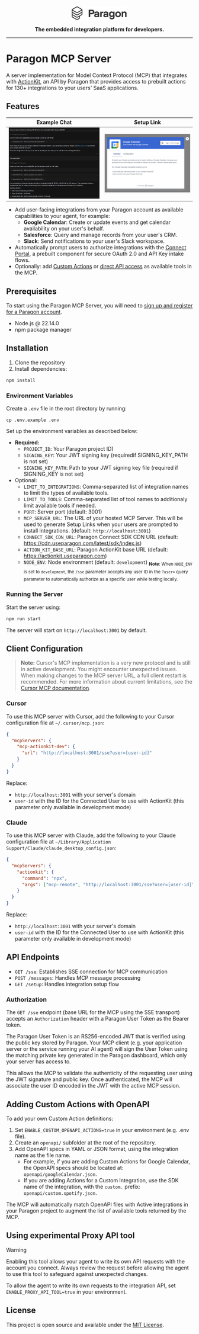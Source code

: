 <p align="center">
  <a href="https://www.useparagon.com/" target="blank"><img src="https://raw.githubusercontent.com/useparagon/aws-on-prem/master/assets/paragon-logo-dark.png" width="150" alt="Paragon Logo" /></a>
</p>

<p align="center">
  <b>
    The embedded integration platform for developers.
  </b>
</p>

---

# Paragon MCP Server

A server implementation for Model Context Protocol (MCP) that integrates with [ActionKit](https://useparagon.com/actionkit), an API by Paragon that provides access to prebuilt actions for 130+ integrations to your users' SaaS applications.

## Features

| Example Chat | Setup Link |
|:-------------:|:----------:|
| ![Chat Interface](static/chat.png) | ![Setup Link Example](static/setup-link.png) |

- Add user-facing integrations from your Paragon account as available capabilities to your agent, for example:
  - **Google Calendar**: Create or update events and get calendar availability on your user's behalf.
  - **Salesforce**: Query and manage records from your user's CRM.
  - **Slack**: Send notifications to your user's Slack workspace.
- Automatically prompt users to authorize integrations with the [Connect Portal](https://docs.useparagon.com/getting-started/displaying-the-connect-portal), a prebuilt component for secure OAuth 2.0 and API Key intake flows.
- Optionally: add [Custom Actions](#adding-custom-actions-with-openapi) or [direct API access](#using-experimental-proxy-api-tool) as available tools in the MCP.


## Prerequisites

To start using the Paragon MCP Server, you will need to [sign up and register for a Paragon account](https://dashboard.useparagon.com/signup).

- Node.js @ 22.14.0
- npm package manager

## Installation

1. Clone the repository
2. Install dependencies:

```bash
npm install
```

### Environment Variables

Create a `.env` file in the root directory by running:
```
cp .env.example .env
```

Set up the environment variables as described below:

- **Required:**
  - `PROJECT_ID`: Your Paragon project ID)
  - `SIGNING_KEY`: Your JWT signing key (requiredif SIGNING_KEY_PATH is not set)
  - `SIGNING_KEY_PATH`: Path to your JWT signing key file (required if SIGNING_KEY is not set)
- Optional:
  - `LIMIT_TO_INTEGRATIONS`: Comma-separated list of integration names to limit the types of available tools.
  - `LIMIT_TO_TOOLS`: Comma-separated list of tool names to additionaly limit available tools if needed.
  - `PORT`: Server port (default: 3001)
  - `MCP_SERVER_URL`: The URL of your hosted MCP Server. This will be used to generate Setup Links when your users are prompted to install integrations. (default: `http://localhost:3001`)
  - `CONNECT_SDK_CDN_URL`: Paragon Connect SDK CDN URL (default: https://cdn.useparagon.com/latest/sdk/index.js)
  - `ACTION_KIT_BASE_URL`: Paragon ActionKit base URL (default: https://actionkit.useparagon.com)
  - `NODE_ENV`: Node environment (default: `development`)
    <sub>**Note**: When `NODE_ENV` is set to `development`, the `/sse` parameter accepts any user ID in the `?user=` query parameter to automatically authorize as a specific user while testing locally.</sub>

### Running the Server

Start the server using:

```bash
npm run start
```

The server will start on `http://localhost:3001` by default.

## Client Configuration

> **Note:** Cursor's MCP implementation is a very new protocol and is still in active development. You might encounter unexpected issues. When making changes to the MCP server URL, a full client restart is recommended. For more information about current limitations, see the [Cursor MCP documentation](https://docs.cursor.com/context/model-context-protocol#limitations).

### Cursor

To use this MCP server with Cursor, add the following to your Cursor configuration file at `~/.cursor/mcp.json`:

```json
{
  "mcpServers": {
    "mcp-actionkit-dev": {
      "url": "http://localhost:3001/sse?user=[user-id]"
    }
  }
}
```

Replace:

- `http://localhost:3001` with your server's domain
- `user-id` with the ID for the Connected User to use with ActionKit (this parameter only available in development mode)

### Claude

To use this MCP server with Claude, add the following to your Claude configuration file at `~/Library/Application Support/Claude/claude_desktop_config.json`:

```json
{
  "mcpServers": {
    "actionkit": {
      "command": "npx",
      "args": ["mcp-remote", "http://localhost:3001/sse?user=[user-id]"]
    }
  }
}
```

Replace:

- `http://localhost:3001` with your server's domain
- `user-id` with the ID for the Connected User to use with ActionKit (this parameter only available in development mode)

## API Endpoints

- `GET /sse`: Establishes SSE connection for MCP communication
- `POST /messages`: Handles MCP message processing
- `GET /setup`: Handles integration setup flow

### Authorization

The `GET /sse` endpoint (base URL for the MCP using the SSE transport) accepts an `Authorization` header with a Paragon User Token as the Bearer token.

The Paragon User Token is an RS256-encoded JWT that is verified using the public key stored by Paragon. Your MCP client (e.g. your application server or the service running your AI agent) will sign the User Token using the matching private key generated in the Paragon dashboard, which only your server has access to.

This allows the MCP to validate the authenticity of the requesting user using the JWT signature and public key. Once authenticated, the MCP will associate the user ID encoded in the JWT with the active MCP session.

## Adding Custom Actions with OpenAPI

To add your own Custom Action definitions:

1. Set `ENABLE_CUSTOM_OPENAPI_ACTIONS=true` in your environment (e.g. .env file).
2. Create an `openapi/` subfolder at the root of the repository.
3. Add OpenAPI specs in YAML or JSON format, using the integration name as the file name.
    - For example, if you are adding Custom Actions for Google Calendar, the OpenAPI specs should be located at: `openapi/googleCalendar.json`.
    - If you are adding Actions for a Custom Integration, use the SDK name of the integration, with the `custom.` prefix: `openapi/custom.spotify.json`.

The MCP will automatically match OpenAPI files with Active integrations in your Paragon project to augment the list of available tools returned by the MCP.

## Using experimental Proxy API tool

> [!WARNING]
> Enabling this tool allows your agent to write its own API requests with the account you connect. Always review the request before allowing the agent to use this tool to safeguard against unexpected changes.

To allow the agent to write its own requests to the integration API, set `ENABLE_PROXY_API_TOOL=true` in your environment.

## License

This project is open source and available under the [MIT License](https://opensource.org/license/mit).

